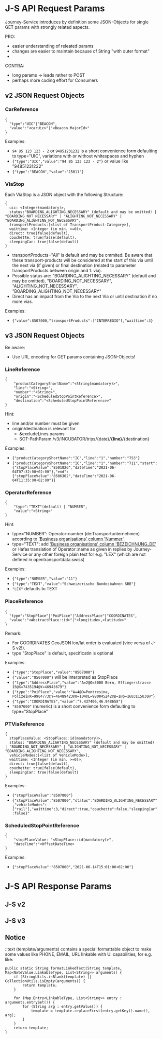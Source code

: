 # J-S API Request Params
Journey-Service introduces by definition some JSON-Objects for single GET params with strongly related aspects.

PRO:
* easier understanding of releated params
* changes are easier to maintain because of String "with outer format"
* 
CONTRA:
* long params -> leads rather to POST 
* perhaps more coding effort for Consumers

## v2 JSON Request Objects
### CarReference
    {
      "type":"UIC"|"BEACON",
      "value":"<carUic>"|"<Beacon.MajorId>"
    }
    
  
Examples:
* `94 85 123 123 - 2` or `94851231232` is a short convenience form defaulting to type="UIC", variations with or without whitespaces and hyphen
* `{"type":"UIC","value":"94 85 123 123 - 2"}` or value like "94851231232"
* `{"type":"BEACON","value":"15011"}`

### ViaStop
Each ViaStop is a JSON object with the following Structure:  

    {
      uic: <Integer(mandatory)>,
      status:"BOARDING_ALIGHTING_NECESSARY" (default and may be omitted) | "BOARDING_NOT_NECESSARY" | "ALIGHTING_NOT_NECESSARY" | "BOARDING_ALIGHTING_NOT_NECESSARY",
      transportProducts:[<list of TransportProduct-Category>],
      waittime: <Integer (in min. >=0)>,
      direct: true|false(default),
      couchette: true|false(default),
      sleepingCar: true|false(default)
    }


* transportProducts="All" is default and may be ommited. Be aware that these transport-products will be considered at the start of this via until the next via (if given) or final destination (related to parameter transportProducts between origin and 1. via).
* Possible status are: "BOARDING_ALIGHTING_NECESSARY" (default and may be omitted), "BOARDING_NOT_NECESSARY", "ALIGHTING_NOT_NECESSARY", "BOARDING_ALIGHTING_NOT_NECESSARY"
* Direct has an impact from the Via to the next Via or until destination if no more vias.

Examples:
* `{"value":8507000,"transportProducts":["INTERREGIO"],"waittime":3}`
    
## v3 JSON Request Objects

Be aware:
* Use URL encoding for GET params containing JSON-Objects!

### LineReference
    {
        "productCategoryShortName":"<String(mandatory)>",
        "line":"<String>",
        "number":"<String>",
        "origin":"<ScheduledStopPointReference>",
        "destination":"<ScheduledStopPointReference>"
    }

Hint:
* line and/or number must be given
*  origin/destination is relevant for
    * &excludeLines params
    * SOT-PathParam /v3/INCUBATOR/trips/{date}/**{line}**/{destination}

Examples:
* `{"productCategoryShortName":"IC","line":"1","number":"753"}`
* `{"productCategoryShortName":"IC","line":"1","number":"711","start":{"stopPlaceValue":"8501026","dateTime":"2021-06-04T07:32:00+02:00"},"end":{"stopPlaceValue":"8506302","dateTime":"2021-06-04T11:35:00+02:00"}}`

### OperatorReference
    {
        "type":"TEXT"(default) | "NUMBER",
        "value":"<String>"
    }

Hint:
* type="NUMBER": Operator-number (de:Transportunternehmen) according to ['Business organisations' column 'Nummer'](https://opentransportdata.swiss/en/dataset/goch).
* type="TEXT": add ['Business organisations' column 'BEZEICHNUNG_DE'](https://opentransportdata.swiss/en/dataset/goch) or Hafas translation of Operator::name as given in replies  by Journey-Service or any other foreign plain text for e.g. "LEX" (which are not defined in opentransportdata.swiss)

Examples:
* `{"type":"NUMBER","value":"11"}`
* `{"type":"TEXT","value":"Schweizerische Bundesbahnen SBB"}`
* `"LEX"` defaults to TEXT

### PlaceReference
    {
      "type":"StopPlace"|"PoiPlace"|"AddressPlace"|"COORDINATES",
      "value":"<AbstractPlace::id>"|"<longitude>,<latitude>"
    }
    
Remark:
* For COORDINATES GeoJSON lon/lat order is evaluated (vice versa of J-S v2!).
* type "StopPlace" is default, specificatin is optional
  
Examples:
* `{"type":"StopPlace","value":"8507000"}`
* `{"value":"8507000"}` will be interpreted as StopPlace
* `{"type":"AddressPlace","value":"A=2@O=3008 Bern, Effingerstrasse 15@X=7435194@Y=46945679"}`
* `{"type":"PoiPlace","value":"A=4@O=Pontresina, Polizei@X=9904773@Y=46489423@U=104@L=980045242@B=1@p=1603115030@"}`
* `{"type":"COORDINATES","value":"7.437406,46.948658"}`
* `"8507000"` (numeric) is a short convenience form defaulting to type="StopPlace"

### PTViaReference
    {
      stopPlaceValue: <StopPlace::id(mandatory)>,
      status: "BOARDING_ALIGHTING_NECESSARY" (default and may be omitted) | "BOARDING_NOT_NECESSARY" | "ALIGHTING_NOT_NECESSARY" | "BOARDING_ALIGHTING_NOT_NECESSARY",
      vehicleModes:[<list of VehicleMode>],
      waittime: <Integer (in min. >=0)>,
      direct: true|false(default),
      couchette: true|false(default),
      sleepingCar: true|false(default)
    }

Examples:
* `{"stopPlaceValue":"8507000"}`
* `{"stopPlaceValue":"8507000","status":"BOARDING_ALIGHTING_NECESSARY","vehicleModes":["rail"],"waittime":3,"direct":true,"couchette":false,"sleepingCar":false}"`

### ScheduledStopPointReference
    {
        "stopPlaceValue: "<StopPlace::id(mandatory)>",
        "dateTime":"<OffsetDateTime>
    }
    
Examples:
* `{"stopPlaceValue":"8507000","2021-06-14T15:01:00+02:00"}`

# J-S API Response Params
## J-S  v2

## J-S v3

## Notice

::text (template/arguments) contains a special formattable object to make some values like PHONE, EMAIL, URL linkable with UI capabilities, for e.g. like:

    public static String formatLinkedText(String template, Map<NoteValue.LinkableType, List<String>> arguments) {
        if (StringUtils.isBlank(template) || CollectionUtils.isEmpty(arguments)) {
            return template;
        }

        for (Map.Entry<LinkableType, List<String>> entry : arguments.entrySet()) {
            for (String arg : entry.getValue()) {
                template = template.replaceFirst(entry.getKey().name(), arg);
            }
        }
        return template;
    }
